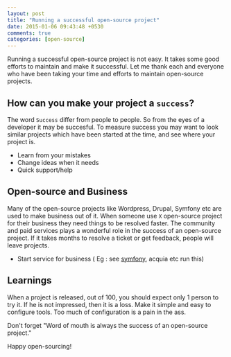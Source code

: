 ```yaml
---
layout: post
title: "Running a successful open-source project"
date: 2015-01-06 09:43:48 +0530
comments: true
categories: [open-source]
---
```


Running a successful open-source project is not easy. It takes some good efforts to maintain and make it successful. Let me thank each and everyone who have been taking your time and efforts to maintain open-source projects.

## How can you make your project a `success`?

The word `Success` differ from people to people. So from the eyes of a developer it may be succesful. To measure success you may want to look similar projects which have been started at the time, and see where your project is.

* Learn from your mistakes
* Change ideas when it needs
* Quick support/help

## Open-source and Business

Many of the open-source projects like Wordpress, Drupal, Symfony etc are used to make business out of it. When someone use `X`  open-source project for their business they need things to be resolved faster. The community and paid services plays a wonderful role in the success of an open-source project. If it takes months to resolve a ticket or get feedback, people will leave projects.

* Start service for business ( Eg : see [symfony](http://symfony.com/services), acquia etc run this)

## Learnings

When a project is released, out of 100, you should expect only 1 person to try it. If he is not impressed, then it is a loss. Make it simple and easy to configure tools. Too much of configuration is a pain in the ass.

Don't forget "Word of mouth is always the success of an open-source project."

Happy open-sourcing!
